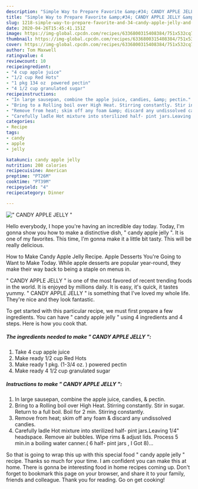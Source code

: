 ```yaml
---
description: "Simple Way to Prepare Favorite &amp;#34; CANDY APPLE JELLY &amp;#34;"
title: "Simple Way to Prepare Favorite &amp;#34; CANDY APPLE JELLY &amp;#34;"
slug: 1218-simple-way-to-prepare-favorite-and-34-candy-apple-jelly-and-34
date: 2020-04-26T15:45:41.151Z
image: https://img-global.cpcdn.com/recipes/6336800315408384/751x532cq70/candy-apple-jelly-recipe-main-photo.jpg
thumbnail: https://img-global.cpcdn.com/recipes/6336800315408384/751x532cq70/candy-apple-jelly-recipe-main-photo.jpg
cover: https://img-global.cpcdn.com/recipes/6336800315408384/751x532cq70/candy-apple-jelly-recipe-main-photo.jpg
author: Tom Maxwell
ratingvalue: 4
reviewcount: 10
recipeingredient:
- "4 cup apple juice"
- "1/2 cup Red Hots"
- "1 pkg 134 oz  powered pectin"
- "4 1/2 cup granulated sugar"
recipeinstructions:
- "In large sausepan, combine the apple juice, candies, &amp; pectin."
- "Bring to a Rolling boil over High Heat. Stirring constantly. Stir in sugar. Return to a full boil. Boil for 2 min. Stirring constantly."
- "Remove from heat; skim off any foam &amp; discard any undissolved candies."
- "Carefully ladle Hot mixture into sterilized half- pint jars.Leaving 1/4&#34; headspace. Remove air bubbles. Wipe rims &amp; adjust  lids. Process 5 min.in a boiling water canner.( 6 half- pint jars , I Got 8)..."
categories:
- Recipe
tags:
- candy
- apple
- jelly

katakunci: candy apple jelly 
nutrition: 208 calories
recipecuisine: American
preptime: "PT26M"
cooktime: "PT39M"
recipeyield: "4"
recipecategory: Dinner

---
```



![&#34; CANDY APPLE JELLY &#34;](https://img-global.cpcdn.com/recipes/6336800315408384/751x532cq70/candy-apple-jelly-recipe-main-photo.jpg)

Hello everybody, I hope you're having an incredible day today. Today, I'm gonna show you how to make a distinctive dish, &#34; candy apple jelly &#34;. It is one of my favorites. This time, I'm gonna make it a little bit tasty. This will be really delicious.

How to Make Candy Apple Jelly Recipe. Apple Desserts You&#39;re Going to Want to Make Today. While apple desserts are popular year-round, they make their way back to being a staple on menus in.

&#34; CANDY APPLE JELLY &#34; is one of the most favored of recent trending foods in the world. It is enjoyed by millions daily. It is easy, it's quick, it tastes yummy. &#34; CANDY APPLE JELLY &#34; is something that I've loved my whole life. They're nice and they look fantastic.


To get started with this particular recipe, we must first prepare a few ingredients. You can have &#34; candy apple jelly &#34; using 4 ingredients and 4 steps. Here is how you cook that.

<!--inarticleads1-->

##### The ingredients needed to make &#34; CANDY APPLE JELLY &#34;:

1. Take 4 cup apple juice
1. Make ready 1/2 cup Red Hots
1. Make ready 1 pkg. (1-3/4 oz. ) powered pectin
1. Make ready 4 1/2 cup granulated sugar




<!--inarticleads2-->

##### Instructions to make &#34; CANDY APPLE JELLY &#34;:

1. In large sausepan, combine the apple juice, candies, &amp; pectin.
1. Bring to a Rolling boil over High Heat. Stirring constantly. Stir in sugar. Return to a full boil. Boil for 2 min. Stirring constantly.
1. Remove from heat; skim off any foam &amp; discard any undissolved candies.
1. Carefully ladle Hot mixture into sterilized half- pint jars.Leaving 1/4&#34; headspace. Remove air bubbles. Wipe rims &amp; adjust  lids. Process 5 min.in a boiling water canner.( 6 half- pint jars , I Got 8)...




So that is going to wrap this up with this special food &#34; candy apple jelly &#34; recipe. Thanks so much for your time. I am confident you can make this at home. There is gonna be interesting food in home recipes coming up. Don't forget to bookmark this page on your browser, and share it to your family, friends and colleague. Thank you for reading. Go on get cooking!
